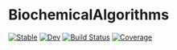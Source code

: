 # BiochemicalAlgorithms

[![Stable](https://img.shields.io/badge/docs-stable-blue.svg)](https://hildebrandtlab.github.io/BiochemicalAlgorithms.jl/stable)
[![Dev](https://img.shields.io/badge/docs-dev-blue.svg)](https://hildebrandtlab.github.io/BiochemicalAlgorithms.jl/dev)
[![Build Status](https://github.com/hildebrandtlab/BiochemicalAlgorithms.jl/actions/workflows/CI.yml/badge.svg?branch=develop)](https://github.com/hildebrandtlab/BiochemicalAlgorithms.jl/actions/workflows/CI.yml?query=branch%3Adevelop)
[![Coverage](https://codecov.io/gh/hildebrandtlab/BiochemicalAlgorithms.jl/branch/develop/graph/badge.svg)](https://codecov.io/gh/hildebrandtlab/BiochemicalAlgorithms.jl)
